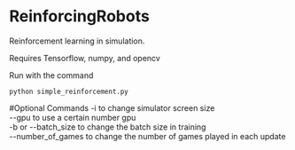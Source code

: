 # ReinforcingRobots
Reinforcement learning in simulation.

Requires Tensorflow, numpy, and opencv

Run with the command
```
python simple_reinforcement.py
```
#Optional Commands
-i to change simulator screen size <br>
--gpu to use a certain number gpu <br>
-b or --batch_size to change the batch size in training <br>
--number_of_games to change the number of games played in each update 
